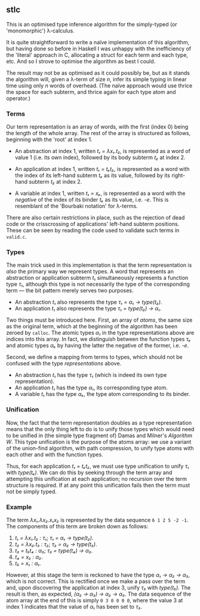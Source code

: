 stlc
----

This is an optimised type inference algorithm for the simply-typed (or
'monomorphic') λ-calculus.

It is quite straightforward to write a naïve implementation of this algorithm,
but having done so before in Haskell I was unhappy with the inefficiency of the
'literal' approach in C, allocating a struct for each term and each type, etc.
And so I strove to optimise the algorithm as best I could.

The result may not be as optimised as it could possibly be, but as it stands the
algorithm will, given a λ-term of size *n*, infer its simple typing in linear
time using only *n* words of overhead. (The naïve approach would use thrice the
space for each subterm, and thrice again for each type atom and operator.)

### Terms

Our term representation is an array of words, with the first (index 0) being the
length of the whole array. The rest of the array is structured as follows,
beginning with the 'root' at index 1.

* An abstraction at index 1, written *t₁ = λx₁.t₂*, is represented as a word of
value 1 (i.e. its own index), followed by its body subterm *t₂* at index 2.

* An application at index 1, written *t₁ = tₑt₂*, is represented as a word with
the index of its left-hand subterm *tₑ* as its value, followed by its right-hand
subterm *t₂* at index 2.

* A variable at index 1, written *t₁ = xₑ*, is represented as a word with the
*negative* of the index of its binder *tₑ* as its value, i.e. *-e*. This is
resemblant of the 'Bourbaki notation' for λ-terms.

There are also certain restrictions in place, such as the rejection of dead code
or the crisscrossing of applications' left-hand subterm positions. These can be
seen by reading the code used to validate such terms in `valid.c`.

### Types

The main trick used in this implementation is that the term representation is
*also* the primary way we represent types. A word that represents an abstraction
or application subterm *t₁* simultaneously represents a function type *τ₁*,
although this type is not necessarily the type of the corresponding term — the
bit pattern merely serves two purposes.

* An abstraction *t₁* also represents the type *τ₁ = α₁ → type(t₂)*.
* An application *t₁* also represents the type *τ₁ = type(t₂) → α₁*.

Two things must be introduced here. First, an array of *atoms*, the same size as
the original term, which at the beginning of the algorithm has been zeroed by
`calloc`. The atomic types *α₁* in the type representations above are indices
into this array. In fact, we distinguish between the function types *τₑ* and
atomic types *αₑ* by having the latter the negative of the former, i.e. *-e*.

Second, we define a mapping from terms to types, which should not be confused
with the type *representations* above.

* An abstraction *t₁* has the type *τ₁* (which is indeed its own type
representation).
* An application *t₁* has the type *α₁*, its corresponding type atom.
* A variable *t₁* has the type *αₑ*, the type atom corresponding to its binder.

### Unification

Now, the fact that the term representation doubles as a type representation
means that the only thing left to do is to unify those types which would need to
be unified in (the simple type fragment of) Damas and Milner's *Algorithm W*.
This type unification is the purpose of the atoms array: we use a variant of the
union-find algorithm, with path compression, to unify type atoms with each other
and with the function types.

Thus, for each application *t₁ = tₑt₂*, we must use type unification to unify
*τ₁* with *type(tₑ)*. We can do this by seeking through the term array and
attempting this unification at each application; no recursion over the term
structure is required. If at any point this unification fails then the term must
not be simply typed.

### Example

The term *λx₁.λx₂.x₁x₂* is represented by the data sequence `6 1 2 5 -2 -1`. The
components of this term are broken down as follows:

1. *t₁ = λx₁.t₂ : τ₁*; *τ₁ = α₁ → type(t₂)*.
2. *t₂ = λx₂.t₃ : τ₂*; *τ₂ = α₂ → type(t₃)*.
3. *t₃ = t₅t₄ : α₃*; *τ₃ = type(t₄) → α₃*.
4. *t₄ = x₂ : α₂*.
5. *t₅ = x₁ : α₁*.

However, at this stage the term is reckoned to have the type *α₁ → α₂ → α₃*,
which is not correct. This is rectified once we make a pass over the term and,
upon discovering the application at index 3, unify *τ₃* with *type(t₅)*. The
result is then, as expected, *(α₂ → α₃) → α₂ → α₃*. The data sequence of the
atom array at the end of this is simply `0 3 0 0 0 0`, where the value 3 at
index 1 indicates that the value of *α₁* has been set to *τ₃*.
